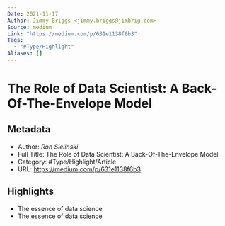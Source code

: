 ```yaml
---
Date: 2021-11-17
Author: Jimmy Briggs <jimmy.briggs@jimbrig.com>
Source: medium
Link: "https://medium.com/p/631e1138f6b3"
Tags:
  - "#Type/Highlight"
Aliases: []
---
```


# The Role of Data Scientist: A Back-Of-The-Envelope Model

## Metadata

* Author: *Ron Sielinski*
* Full Title: The Role of Data Scientist: A Back-Of-The-Envelope Model
* Category: #Type/Highlight/Article
* URL: https://medium.com/p/631e1138f6b3

## Highlights

* The essence of data science
* The essence of data science
